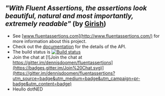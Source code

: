 ## *"With Fluent Assertions, the assertions look beautiful, natural and most importantly, extremely readable"* (by [Girish](https://twitter.com/girishracharya))

* See [www.fluentassertions.com](http://www.fluentassertions.com/) for more information about this project.
* Check out the [documentation](https://github.com/dennisdoomen/fluentassertions/wiki) for the details of the API.
* The build status is [![Build status](https://ci.appveyor.com/api/projects/status/h60mq3e5uf5tuout/branch/develop?svg=true)](https://ci.appveyor.com/project/dennisdoomen/fluentassertions/branch/develop)
* Join the chat at [![Join the chat at https://gitter.im/dennisdoomen/fluentassertions](https://badges.gitter.im/Join%20Chat.svg)](https://gitter.im/dennisdoomen/fluentassertions?utm_source=badge&utm_medium=badge&utm_campaign=pr-badge&utm_content=badge)
* Heullo dotNED

